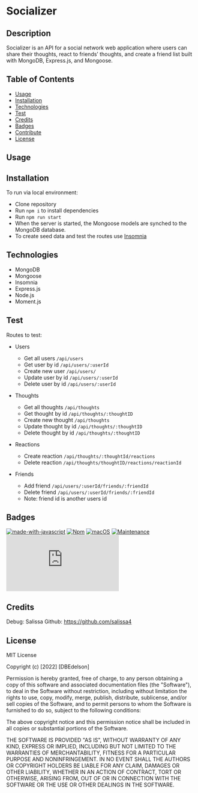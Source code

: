# Socializer

## Description

Socializer is an API for a social network web application where users can share their thoughts, react to friends’ thoughts, and create a friend list built with MongoDB, Express.js, and Mongoose. 

## Table of Contents

- [Usage](#usage)
- [Installation](#installation)
- [Technologies](#technologies)
- [Test](#test)
- [Credits](#credits)
- [Badges](#badges)
- [Contribute](#how-to-contribute)
- [License](#license)

## Usage


## Installation

To run via local environment:
- Clone repository
- Run `npm i` to install dependencies
- Run `npm run start`
- When the server is started, the Mongoose models are synched to the MongoDB database.
- To create seed data and test the routes use [Insomnia](https://insomnia.rest/)

## Technologies
- MongoDB
- Mongoose
- Insomnia
- Express.js
- Node.js
- Moment.js

## Test

Routes to test:
- Users
    - Get all users `/api/users`
    - Get user by id `/api/users/:userId`
    - Create new user `/api/users/` 
    - Update user by id `/api/users/:userId`
    - Delete user by id `/api/users/:userId`

- Thoughts
    - Get all thoughts `/api/thoughts`
    - Get thought by id `/api/thoughts/:thoughtID`
    - Create new thought `/api/thoughts`
    - Update thought by id `/api/thoughts/:thoughtID`
    - Delete thought by id `/api/thoughts/:thoughtID`

- Reactions
    - Create reaction `/api/thoughts/:thoughtId/reactions`
    - Delete reaction `/api/thoughts/thoughtID/reactions/reactionId`

- Friends
    - Add friend `/api/users/:userId/friends/:friendId`
    - Delete friend `/api/users/:userId/friends/:friendId`
    * Note: friend id is another users id

## Badges

[![made-with-javascript](https://img.shields.io/badge/Made%20with-JavaScript-1f425f.svg)](https://www.javascript.com)
[![Npm](https://badgen.net/badge/icon/npm?icon=npm&label)](https://https://npmjs.com/)
[![macOS](https://svgshare.com/i/ZjP.svg)](https://svgshare.com/i/ZjP.svg)
[![Maintenance](https://img.shields.io/badge/Maintained%3F-no-red.svg)](https://bitbucket.org/lbesson/ansi-colors)
[![GitHub license](https://badgen.net/github/license/Naereen/Strapdown.js)](https://github.com/Naereen/StrapDown.js/blob/master/LICENSE)

## Credits 
Debug: Salissa Github: https://github.com/salissa4

## License

MIT License

Copyright (c) [2022] [DBEdelson]

Permission is hereby granted, free of charge, to any person obtaining a copy
of this software and associated documentation files (the "Software"), to deal
in the Software without restriction, including without limitation the rights
to use, copy, modify, merge, publish, distribute, sublicense, and/or sell
copies of the Software, and to permit persons to whom the Software is
furnished to do so, subject to the following conditions:

The above copyright notice and this permission notice shall be included in all
copies or substantial portions of the Software.

THE SOFTWARE IS PROVIDED "AS IS", WITHOUT WARRANTY OF ANY KIND, EXPRESS OR
IMPLIED, INCLUDING BUT NOT LIMITED TO THE WARRANTIES OF MERCHANTABILITY,
FITNESS FOR A PARTICULAR PURPOSE AND NONINFRINGEMENT. IN NO EVENT SHALL THE
AUTHORS OR COPYRIGHT HOLDERS BE LIABLE FOR ANY CLAIM, DAMAGES OR OTHER
LIABILITY, WHETHER IN AN ACTION OF CONTRACT, TORT OR OTHERWISE, ARISING FROM,
OUT OF OR IN CONNECTION WITH THE SOFTWARE OR THE USE OR OTHER DEALINGS IN THE
SOFTWARE.
